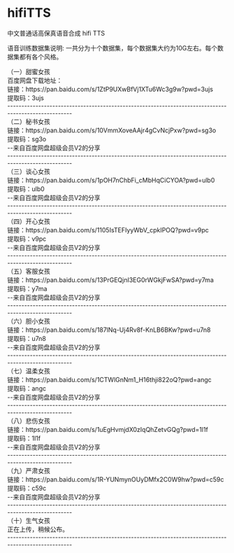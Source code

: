 # hifiTTS
中文普通话高保真语音合成 hifi TTS

语音训练数据集说明:
一共分为十个数据集，每个数据集大约为10G左右。每个数据集都有各个风格。
<div>
（一）甜蜜女孩<br>
百度网盘下载地址：<br>
链接：https://pan.baidu.com/s/1ZtP9UXwBfVj1XTu6Wc3g9w?pwd=3ujs<br>
提取码：3ujs<br>
-----------------------------------------------------------------------------------------------------<br>
（二）秘书女孩<br>
链接：https://pan.baidu.com/s/10VmmXoveAAjr4gCvNcjPxw?pwd=sg3o<br>
提取码：sg3o<br> 
--来自百度网盘超级会员V2的分享
<br>-----------------------------------------------------------------------------------------------------<br>
（三）谈心女孩<br>
链接：https://pan.baidu.com/s/1pOH7nChbFi_cMbHqCiCYOA?pwd=ulb0<br>
提取码：ulb0<br> 
--来自百度网盘超级会员V2的分享
<br>-----------------------------------------------------------------------------------------------------<br>
（四）开心女孩<br>
链接：https://pan.baidu.com/s/1105IsTEFIyyWbV_cpkIPOQ?pwd=v9pc<br> 
提取码：v9pc<br> 
--来自百度网盘超级会员V2的分享
<br>-----------------------------------------------------------------------------------------------------<br>
（五）客服女孩<br>
链接：https://pan.baidu.com/s/13PrGEQjnI3EG0rWGkjFwSA?pwd=y7ma<br> 
提取码：y7ma<br> 
--来自百度网盘超级会员V2的分享
<br>-----------------------------------------------------------------------------------------------------<br>
（六）胆小女孩<br>
链接：https://pan.baidu.com/s/187lNq-Uj4Rv8f-KnLB6BKw?pwd=u7n8<br> 
提取码：u7n8<br> 
--来自百度网盘超级会员V2的分享
<br>-----------------------------------------------------------------------------------------------------<br>
（七）温柔女孩<br>
链接：https://pan.baidu.com/s/1CTWlGnNm1_H16thji822oQ?pwd=angc<br> 
提取码：angc<br> 
--来自百度网盘超级会员V2的分享
<br>-----------------------------------------------------------------------------------------------------<br>
（八）悲伤女孩<br>
链接：https://pan.baidu.com/s/1uEgHvmjdX0zIqQhZetvGQg?pwd=1l1f<br> 
提取码：1l1f<br> 
--来自百度网盘超级会员V2的分享
<br>-----------------------------------------------------------------------------------------------------<br>
（九）严肃女孩<br>
链接：https://pan.baidu.com/s/1R-YUNmynOUyDMfx2C0W9hw?pwd=c59c<br> 
提取码：c59c<br> 
--来自百度网盘超级会员V2的分享
<br>-----------------------------------------------------------------------------------------------------<br>
（十）生气女孩<br>
正在上传，稍候公布。
<br>-----------------------------------------------------------------------------------------------------<br>
</div>
